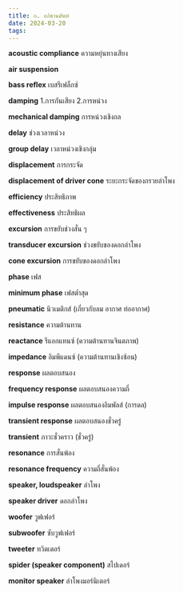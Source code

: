 ```yaml
---
title: ก. อภิธานศัพท์
date: 2024-03-20
tags:
---
```


**acoustic compliance** ความหยุ่นทางเสียง

**air suspension**

**bass reflex** เบสรีเฟล็กซ์

**damping** 1.การกันเสียง 2.การหน่วง

**mechanical damping** การหน่วงเชิงกล

**delay** ช่วงเวลาหน่วง

**group delay** เวลาหน่วงเชิงกลุ่ม

**displacement** การกระจัด

**displacement of driver cone** ระยะกระจัดของกรวยลำโพง

**efficiency** ประสิทธิภาพ

**effectiveness** ประสิทธิผล

**excursion** การขยับช่วงสั่น ๆ

**transducer excursion** ช่วงขยับของดอกลำโพง

**cone excursion** การขยับของดอกลำโพง

**phase** เฟส

**minimum phase** เฟสต่ำสุด

**pneumatic** นิวเมติกส์ (เกี่ยวกับลม อากาศ ท่ออากาศ)

**resistance** ความต้านทาน

**reactance** รีแอกแทนซ์ (ความต้านทานจินตภาพ)

**impedance** อิมพีแดนซ์ (ความต้านทานเชิงซ้อน)

**response** ผลตอบสนอง

**frequency response** ผลตอบสนองความถี่

**impulse response** ผลตอบสนองอิมพัลส์ (การดล)

**transient response** ผลตอบสนองชั่วครู่

**transient** ภาวะชั่วคราว (ชั่วครู่)

**resonance** การสั่นพ้อง

**resonance frequency** ความถี่สั่นพ้อง

**speaker, loudspeaker** ลำโพง

**speaker driver** ดอกลำโพง

**woofer** วูฟเฟอร์

**subwoofer** ซับวูฟเฟอร์

**tweeter** ทวิตเตอร์

**spider (speaker component)** สไปเดอร์

**monitor speaker** ลำโพงมอร์นิเตอร์